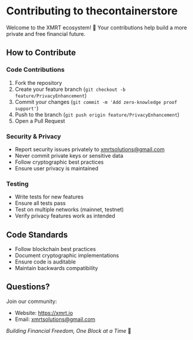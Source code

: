 # Contributing to thecontainerstore

Welcome to the XMRT ecosystem! 🔐 Your contributions help build a more private and free financial future.

## How to Contribute

### Code Contributions
1. Fork the repository
2. Create your feature branch (`git checkout -b feature/PrivacyEnhancement`)
3. Commit your changes (`git commit -m 'Add zero-knowledge proof support'`)
4. Push to the branch (`git push origin feature/PrivacyEnhancement`)
5. Open a Pull Request

### Security & Privacy
- Report security issues privately to xmrtsolutions@gmail.com
- Never commit private keys or sensitive data
- Follow cryptographic best practices
- Ensure user privacy is maintained

### Testing
- Write tests for new features
- Ensure all tests pass
- Test on multiple networks (mainnet, testnet)
- Verify privacy features work as intended

## Code Standards
- Follow blockchain best practices
- Document cryptographic implementations
- Ensure code is auditable
- Maintain backwards compatibility

## Questions?

Join our community:
- Website: https://xmrt.io
- Email: xmrtsolutions@gmail.com

*Building Financial Freedom, One Block at a Time* 🚀
